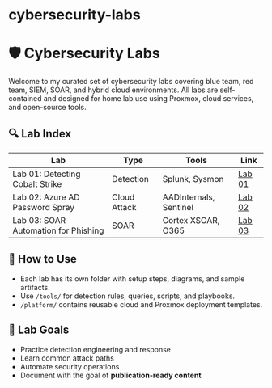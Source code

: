# cybersecurity-labs
# 🛡️ Cybersecurity Labs

Welcome to my curated set of cybersecurity labs covering blue team, red team, SIEM, SOAR, and hybrid cloud environments. All labs are self-contained and designed for home lab use using Proxmox, cloud services, and open-source tools.

## 🔍 Lab Index

| Lab | Type | Tools | Link |
|-----|------|-------|------|
| Lab 01: Detecting Cobalt Strike | Detection | Splunk, Sysmon | [Lab 01](./labs/lab-01-detecting-cobalt-strike) |
| Lab 02: Azure AD Password Spray | Cloud Attack | AADInternals, Sentinel | [Lab 02](./labs/lab-02-password-spray) |
| Lab 03: SOAR Automation for Phishing | SOAR | Cortex XSOAR, O365 | [Lab 03](./labs/lab-03-soar-phishing) |

## 📖 How to Use
- Each lab has its own folder with setup steps, diagrams, and sample artifacts.
- Use `/tools/` for detection rules, queries, scripts, and playbooks.
- `/platform/` contains reusable cloud and Proxmox deployment templates.

## 🧠 Lab Goals
- Practice detection engineering and response
- Learn common attack paths
- Automate security operations
- Document with the goal of **publication-ready content**

